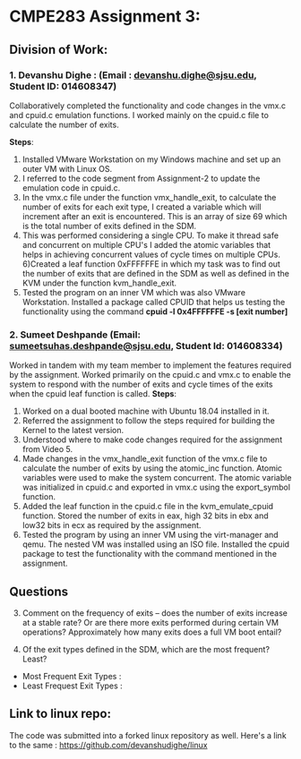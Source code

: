 
# CMPE283 Assignment 3:


## Division of Work:

###   1. Devanshu Dighe : (Email : devanshu.dighe@sjsu.edu, Student ID: 014608347)
Collaboratively completed the functionality and code changes in the vmx.c and cpuid.c emulation functions. I worked mainly on the cpuid.c file to calculate the number of exits. 

__Steps__: 
1) Installed VMware Workstation on my Windows machine and set up an outer VM with Linux OS.
2) I referred to the code segment from Assignment-2 to update the emulation code in cpuid.c.
3) In the vmx.c file under the function vmx_handle_exit, to calculate the number of exits for each exit type, I created a variable which will increment after an exit is encountered. This is an array of size 69 which is the total number of exits defined in the SDM.
5) This was performed considering a single CPU. To make it thread safe and concurrent on multiple CPU's I added the atomic variables that helps in achieving concurrent values of cycle times on multiple CPUs. 
6)Created a leaf function 0xFFFFFFE in which my task was to find out the number of exits that are defined in the SDM as well as defined in the KVM under the function kvm_handle_exit. 
6) Tested the program on an inner VM which was also VMware Workstation. Installed a package called CPUID that helps us testing the functionality using the command **cpuid -l 0x4FFFFFFE -s [exit number]**
             

###   2. Sumeet Deshpande (Email: sumeetsuhas.deshpande@sjsu.edu, Student Id: 014608334)
Worked in tandem with my team member to implement the features required by the assignment. Worked primarily on the cpuid.c and vmx.c to enable the system to respond with the number of exits and cycle times of the exits when the cpuid leaf function is called.
__Steps__:
1) Worked on a dual booted machine with Ubuntu 18.04 installed in it.
2) Referred the assignment to follow the steps required for building the Kernel to the latest version.
3) Understood where to make code changes required for the assignment from Video 5.
4) Made changes in the vmx_handle_exit function of the vmx.c file to calculate the number of exits by using the atomic_inc function. Atomic variables were used to make the system concurrent. The atomic variable was initialized in cpuid.c and exported in vmx.c using the export_symbol function. 
5) Added the leaf function in the cpuid.c file in the kvm_emulate_cpuid function. Stored the number of exits in eax, high 32 bits in ebx and low32 bits in ecx as required by the assignment.
6) Tested the program by using an inner VM using the virt-manager and qemu. The nested VM was installed using an ISO file. Installed the cpuid package to test the functionality with the command mentioned in the assignment.


## Questions
3) Comment on the frequency of exits – does the number of exits increase at a stable rate? Or are there more exits performed during certain VM operations? Approximately how many exits does a full VM boot entail?
  > 
4) Of the exit types defined in the SDM, which are the most frequent? Least?
  - Most Frequent Exit Types : 
  - Least Frequest Exit Types : 
  
## Link to linux repo:
The code was submitted into a forked linux repository as well. Here's a link to the same : https://github.com/devanshudighe/linux
